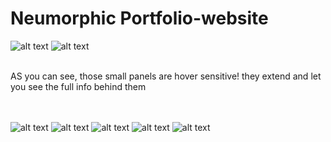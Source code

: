 # Neumorphic Portfolio-website
![alt text](https://i.ibb.co/fHFDxqc/Screenshot-1.png)
![alt text](https://i.ibb.co/Y3sWrkf/Screenshot-2.png)
<br><br>

AS you can see, those small panels are hover sensitive! they extend and let you see the full info behind them
<br><br>
<br>

![alt text](https://i.ibb.co/2M6K4KB/Screenshot-3.png)
![alt text](https://i.ibb.co/n14LSws/Screenshot-4.png)
![alt text](https://i.ibb.co/sK6ZgRK/Screenshot-5.png)
![alt text](https://i.ibb.co/YQx3vXj/Screenshot-6.png)
![alt text](https://i.ibb.co/kDyNZq1/Screenshot-7.png)
